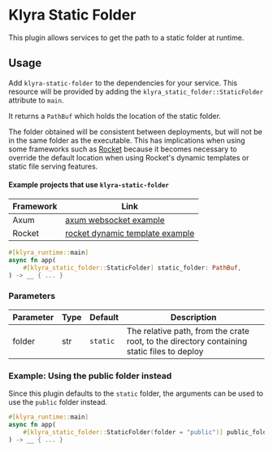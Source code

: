 # Klyra Static Folder

This plugin allows services to get the path to a static folder at runtime.

## Usage

Add `klyra-static-folder` to the dependencies for your service. 
This resource will be provided by adding the `klyra_static_folder::StaticFolder` attribute to `main`.  

It returns  a `PathBuf` which holds the location of the static folder.

The folder obtained will be consistent between deployments, but will not be in the same folder as the executable.  This has implications when using some frameworks such as [Rocket](https://github.com/SergioBenitez/rocket) because it becomes necessary to override the default location when using Rocket's dynamic templates or static file serving features.

#### Example projects that use `klyra-static-folder`

| Framework | Link                                                                                                        |
|-----------|-------------------------------------------------------------------------------------------------------------|
| Axum      | [axum websocket example](https://github.com/klyra-hq/examples/tree/main/axum/websocket)                   |
| Rocket    | [rocket dynamic template example](https://github.com/klyra-hq/examples/tree/main/rocket/dyn_template_hbs) |


``` rust
#[klyra_runtime::main]
async fn app(
    #[klyra_static_folder::StaticFolder] static_folder: PathBuf,
) -> __ { ... }
```

### Parameters

| Parameter | Type | Default  | Description                                                        |
|-----------|------|----------|--------------------------------------------------------------------|
| folder    | str  | `static` | The relative path, from the crate root, to the directory containing static files to deploy |

### Example: Using the public folder instead

Since this plugin defaults to the `static` folder, the arguments can be used to use the `public` folder instead.

``` rust
#[klyra_runtime::main]
async fn app(
    #[klyra_static_folder::StaticFolder(folder = "public")] public_folder: PathBuf,
) -> __ { ... }
```
